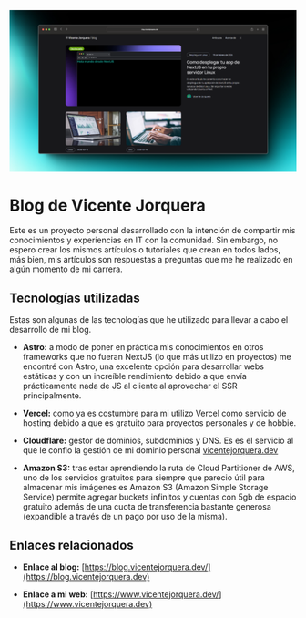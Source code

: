 ![Home image](./public/home-large.png)

# Blog de Vicente Jorquera

Este es un proyecto personal desarrollado con la intención de compartir mis conocimientos y experiencias en IT con la comunidad. Sin embargo, no espero crear los mismos artículos o tutoriales que crean en todos lados, más bien, mis artículos son respuestas a preguntas que me he realizado en algún momento de mi carrera.

## Tecnologías utilizadas

Estas son algunas de las tecnologías que he utilizado para llevar a cabo el desarrollo de mi blog.

- **Astro:** a modo de poner en práctica mis conocimientos en otros frameworks que no fueran NextJS (lo que más utilizo en proyectos) me encontré con Astro, una excelente opción para desarrollar webs estáticas y con un increíble rendimiento debido a que envía prácticamente nada de JS al cliente al aprovechar el SSR principalmente.

- **Vercel:** como ya es costumbre para mi utilizo Vercel como servicio de hosting debido a que es gratuito para proyectos personales y de hobbie.

- **Cloudflare:** gestor de dominios, subdominios y DNS. Es es el servicio al que le confio la gestión de mi dominio personal [vicentejorquera.dev](https://www.vicentejorquera.dev/)

- **Amazon S3:** tras estar aprendiendo la ruta de Cloud Partitioner de AWS, uno de los servicios gratuitos para siempre que parecio útil para almacenar mis imágenes es Amazon S3 (Amazon Simple Storage Service) permite agregar buckets infinitos y cuentas con 5gb de espacio gratuito además de una cuota de transferencia bastante generosa (expandible a través de un pago por uso de la misma).

## Enlaces relacionados

- **Enlace al blog:** [https://blog.vicentejorquera.dev/](https://blog.vicentejorquera.dev)

- **Enlace a mi web:** [https://www.vicentejorquera.dev/](https://www.vicentejorquera.dev)